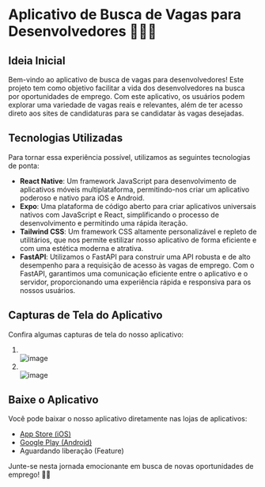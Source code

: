 # Aplicativo de Busca de Vagas para Desenvolvedores 👨‍💻📱

## Ideia Inicial
Bem-vindo ao aplicativo de busca de vagas para desenvolvedores! Este projeto tem como objetivo facilitar a vida dos desenvolvedores na busca por oportunidades de emprego. Com este aplicativo, os usuários podem explorar uma variedade de vagas reais e relevantes, além de ter acesso direto aos sites de candidaturas para se candidatar às vagas desejadas.

## Tecnologias Utilizadas
Para tornar essa experiência possível, utilizamos as seguintes tecnologias de ponta:
- **React Native**: Um framework JavaScript para desenvolvimento de aplicativos móveis multiplataforma, permitindo-nos criar um aplicativo poderoso e nativo para iOS e Android.
- **Expo**: Uma plataforma de código aberto para criar aplicativos universais nativos com JavaScript e React, simplificando o processo de desenvolvimento e permitindo uma rápida iteração.
- **Tailwind CSS**: Um framework CSS altamente personalizável e repleto de utilitários, que nos permite estilizar nosso aplicativo de forma eficiente e com uma estética moderna e atrativa.
- **FastAPI**: Utilizamos o FastAPI para construir uma API robusta e de alto desempenho para a requisição de acesso às vagas de emprego. Com o FastAPI, garantimos uma comunicação eficiente entre o aplicativo e o servidor, proporcionando uma experiência rápida e responsiva para os nossos usuários.

## Capturas de Tela do Aplicativo
Confira algumas capturas de tela do nosso aplicativo:

1. <br> ![image](https://github.com/devCaiquedePaula/JobIT-Search/assets/104093663/822953a9-8c17-473a-8c37-393af83fc4f6)
2. <br> ![image](https://github.com/devCaiquedePaula/JobIT-Search/assets/104093663/0be62082-121f-4bf4-b883-ad2266ef4057)



## Baixe o Aplicativo
Você pode baixar o nosso aplicativo diretamente nas lojas de aplicativos:
- [App Store (iOS)](link_para_a_app_store)
- [Google Play (Android)](link_para_o_google_play)
- Aguardando liberação (Feature) 

Junte-se nesta jornada emocionante em busca de novas oportunidades de emprego! 🚀💼
